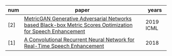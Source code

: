 
| num | paper | years |
| ------ | ------ | ------ |
|[2]|[MetricGAN Generative Adversarial Networks based Black-box Metric Scores Optimization for Speech Enhancement](https://github.com/ffxz/PaperNotes/blob/master/paper_list/MetricGAN_Generative_Adversarial_Networks_based_Black-box_Metric_Scores_Optimization_for_Speech_Enhancement.md)|2019 ICML|
|[1]|[A Convolutional Recurrent Neural Network for Real-Time Speech Enhancement](https://github.com/ffxz/PaperNotes/blob/master/paper_list/A_Convolutional_Recurrent_Neural_Network_for_Real-Time_Speech_Enhancement.md)|2018|